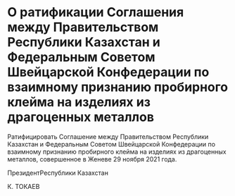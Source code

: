 # О ратификации Соглашения между  Правительством Республики Казахстан  и Федеральным Советом Швейцарской  Конфедерации по взаимному признанию  пробирного клейма на изделиях                из драгоценных металлов 

Ратифицировать Соглашение между Правительством Республики Казахстан и Федеральным Советом Швейцарской Конфедерации  по взаимному признанию пробирного клейма на изделиях из драгоценных металлов, совершенное в Женеве 29 ноября 2021 года.

ПрезидентРеспублики Казахстан

К. ТОКАЕВ

